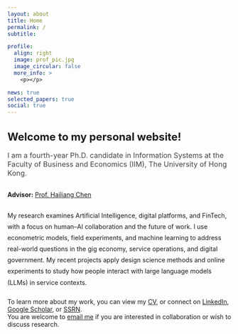 ```yaml
---
layout: about
title: Home
permalink: /
subtitle:

profile:
  align: right
  image: prof_pic.jpg
  image_circular: false
  more_info: >
    <p></p>

news: true
selected_papers: true
social: true
---
```


<div style="max-width:820px; margin:auto; margin-top:20px;">

<h1 style="font-weight:700; margin-bottom:14px; font-size:1.7em;">Welcome to my personal website!</h1>
  
  <p style="font-size:1.15em; color:#444; margin-bottom:30px;">
    I am a fourth-year Ph.D. candidate in Information Systems at the Faculty of Business and Economics (IIM), The University of Hong Kong.
  </p>
  
  <div style="margin-bottom:26px;">
    <strong>Advisor:</strong> <a href="https://www.hkubs.hku.hk/people/hailiang-chen/" target="_blank">Prof. Hailiang Chen</a>
  </div>
  
  <p style="line-height:1.8;">
    My research examines Artificial Intelligence, digital platforms, and FinTech, with a focus on human–AI collaboration and the future of work. I use econometric models, field experiments, and machine learning to address real-world questions in the gig economy, service operations, and digital government. My recent projects apply design science methods and online experiments to study how people interact with large language models (LLMs) in service contexts.
  </p>

  <p style="margin-top:22px;">
    To learn more about my work, you can view my <a href="/cv/" target="_blank">CV</a>, or connect on <a href="https://www.linkedin.com/in/miao-y-86a492118/" target="_blank">LinkedIn</a>, <a href="https://scholar.google.com/citations?user=Psa2zHcAAAAJ" target="_blank">Google Scholar</a>, or <a href="https://papers.ssrn.com/sol3/cf_dev/AbsByAuth.cfm?per_id=4796013" target="_blank">SSRN</a>. 
    <br>
    You are welcome to <a href="mailto:miaoyu@connect.hku.hk">email me</a> if you are interested in collaboration or wish to discuss research.
  </p>
  
</div>
